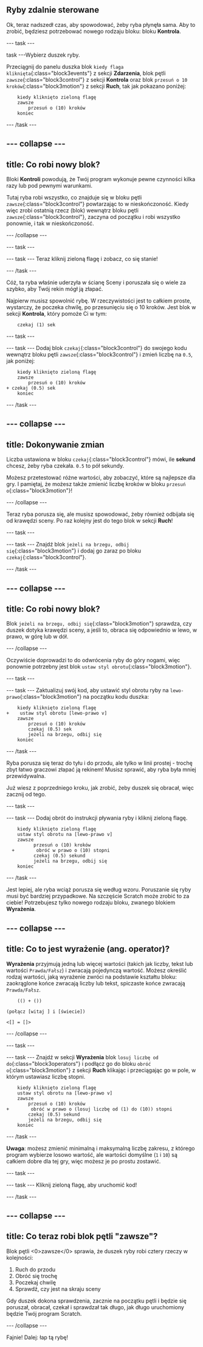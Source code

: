 ## Ryby zdalnie sterowane

Ok, teraz nadszedł czas, aby spowodować, żeby ryba płynęła sama. Aby to zrobić, będziesz potrzebować nowego rodzaju bloku: bloku **Kontrola**.

\--- task \---

task \---Wybierz duszek ryby.

Przeciągnij do panelu duszka blok `kiedy flaga kliknięta`{:class="block3events"} z sekcji **Zdarzenia**, blok pętli `zawsze`{:class="block3control"} z sekcji **Kontrola** oraz blok `przesuń o 10 kroków`{:class="block3motion"} z sekcji **Ruch**, tak jak pokazano poniżej:

```blocks3
    kiedy kliknięto zieloną flagę
    zawsze
        przesuń o (10) kroków
    koniec
```

\--- /task \---

## \--- collapse \---

## title: Co robi nowy blok?

Bloki **Kontroli** powodują, że Twój program wykonuje pewne czynności kilka razy lub pod pewnymi warunkami.

Tutaj ryba robi wszystko, co znajduje się w bloku pętli `zawsze`{:class="block3control"} powtarzając to w nieskończoność. Kiedy więc zrobi ostatnią rzecz (blok) wewnątrz bloku pętli `zawsze`{:class="block3control"}, zaczyna od początku i robi wszystko ponownie, i tak w nieskończoność.

\--- /collapse \---

\--- task \---

\--- task \--- Teraz kliknij zieloną flagę i zobacz, co się stanie!

\--- /task \---

Cóż, ta ryba właśnie uderzyła w ścianę Sceny i poruszała się o wiele za szybko, aby Twój rekin mógł ją złapać.

Najpierw musisz spowolnić rybę. W rzeczywistości jest to całkiem proste, wystarczy, że poczeka chwilę, po przesunięciu się o 10 kroków. Jest blok w sekcji **Kontrola**, który pomoże Ci w tym:

```blocks3
    czekaj (1) sek
```

\--- task \---

\--- task \--- Dodaj blok `czekaj`{:class="block3control"} do swojego kodu wewnątrz bloku pętli `zawsze`{:class="block3control"} i zmień liczbę na `0.5`, jak poniżej:

```blocks3
    kiedy kliknięto zieloną flagę
    zawsze
        przesuń o (10) kroków
+ czekaj (0.5) sek
    koniec
```

\--- /task \---

## \--- collapse \---

## title: Dokonywanie zmian

Liczba ustawiona w bloku `czekaj`{:class="block3control"} mówi, ile **sekund** chcesz, żeby ryba czekała. `0.5` to pół sekundy.

Możesz przetestować różne wartości, aby zobaczyć, które są najlepsze dla gry. I pamiętaj, że możesz także zmienić liczbę kroków w bloku `przesuń o`{:class="block3motion"}!

\--- /collapse \---

Teraz ryba porusza się, ale musisz spowodować, żeby również odbijała się od krawędzi sceny. Po raz kolejny jest do tego blok w sekcji **Ruch**!

\--- task \---

\--- task \--- Znajdź blok `jeżeli na brzegu, odbij się`{:class="block3motion"} i dodaj go zaraz po bloku `czekaj`{:class="block3control"}.

\--- /task \---

## \--- collapse \---

## title: Co robi nowy blok?

Blok `jeżeli na brzegu, odbij się`{:class="block3motion"} sprawdza, czy duszek dotyka krawędzi sceny, a jeśli to, obraca się odpowiednio w lewo, w prawo, w górę lub w dół.

\--- /collapse \---

Oczywiście doprowadzi to do odwrócenia ryby do góry nogami, więc ponownie potrzebny jest blok `ustaw styl obrotu`{:class="block3motion"}.

\--- task \---

\--- task \--- Zaktualizuj swój kod, aby ustawić styl obrotu ryby na `lewo-prawo`{:class="block3motion"} na początku kodu duszka:

```blocks3
    kiedy kliknięto zieloną flagę
+    ustaw styl obrotu [lewo-prawo v]
    zawsze
        przesuń o (10) kroków
        czekaj (0.5) sek
        jeżeli na brzegu, odbij się
    koniec
```

\--- /task \---

Ryba porusza się teraz do tyłu i do przodu, ale tylko w linii prostej - trochę zbyt łatwo graczowi złapać ją rekinem! Musisz sprawić, aby ryba była mniej przewidywalna.

Już wiesz z poprzedniego kroku, jak zrobić, żeby duszek się obracał, więc zacznij od tego.

\--- task \---

\--- task \--- Dodaj obrót do instrukcji pływania ryby i kliknij zieloną flagę.

```blocks3
    kiedy kliknięto zieloną flagę
    ustaw styl obrotu na [lewo-prawo v]
    zawsze 
          przesuń o (10) kroków
  +        obróć w prawo o (10) stopni
          czekaj (0.5) sekund
          jeżeli na brzegu, odbij się
    koniec
```

\--- /task \---

Jest lepiej, ale ryba wciąż porusza się według wzoru. Poruszanie się ryby musi być bardziej przypadkowe. Na szczęście Scratch może zrobić to za ciebie! Potrzebujesz tylko nowego rodzaju bloku, zwanego blokiem **Wyrażenia**.

## \--- collapse \---

## title: Co to jest wyrażenie (ang. operator)?

**Wyrażenia** przyjmują jedną lub więcej wartości (takich jak liczby, tekst lub wartości `Prawda/Fałsz`) i zwracają pojedynczą wartość. Możesz określić rodzaj wartości, jaką wyrażenie zwróci na podstawie kształtu bloku: zaokrąglone końce zwracają liczby lub tekst, spiczaste końce zwracają `Prawda/Fałsz`.

```blocks3
    (() + ())

(połącz [witaj ] i [świecie])

<[] = []>
```

\--- /collapse \---

\--- task \---

\--- task \--- Znajdź w sekcji **Wyrażenia** blok `losuj liczbę od do`{:class="block3operators"} i podłącz go do bloku `obróć o`{:class="block3motion"} z sekcji **Ruch** klikając i przeciągając go w pole, w którym ustawiasz liczbę stopni.

```blocks3
    kiedy kliknięto zieloną flagę
    ustaw styl obrotu na [lewo-prawo v]
    zawsze 
        przesuń o (10) kroków
+        obróć w prawo o (losuj liczbę od (1) do (10)) stopni
        czekaj (0.5) sekund
        jeżeli na brzegu, odbij się
    koniec
```

\--- /task \---

**Uwaga**: możesz zmienić minimalną i maksymalną liczbę zakresu, z którego program wybierze losowo wartość, ale wartości domyślne (`1` i `10`) są całkiem dobre dla tej gry, więc możesz je po prostu zostawić.

\--- task \---

\--- task \--- Kliknij zieloną flagę, aby uruchomić kod!

\--- /task \---

## \--- collapse \---

## title: Co teraz robi blok pętli "zawsze"?

Blok pętli <0>zawsze</0> sprawia, że duszek ryby robi cztery rzeczy w kolejności:

1. Ruch do przodu
2. Obróć się trochę
3. Poczekaj chwilę
4. Sprawdź, czy jest na skraju sceny

Gdy duszek dokona sprawdzenia, zacznie na początku pętli i będzie się poruszał, obracał, czekał i sprawdzał tak długo, jak długo uruchomiony będzie Twój program Scratch.

\--- /collapse \---

Fajnie! Dalej: łap tą rybę!